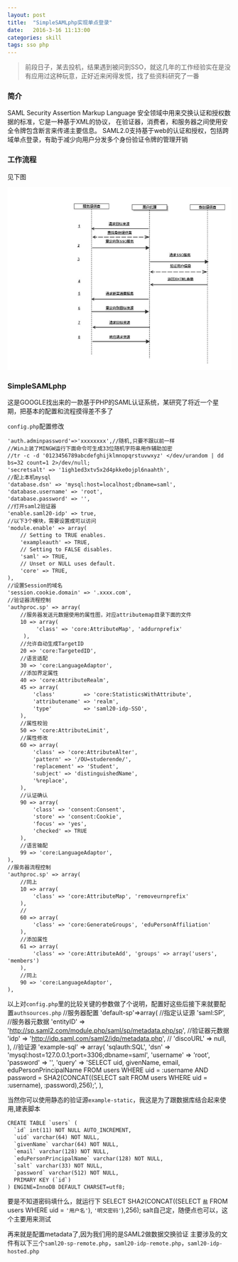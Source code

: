 ```yaml
---
layout: post
title:  "SimpleSAMLphp实现单点登录"
date:   2016-3-16 11:13:00
categories: skill
tags: sso php
---
```



>前段日子，某去投机，结果遇到被问到SSO，就这几年的工作经验实在是没有应用过这种玩意，正好近来闲得发慌，找了些资料研究了一番


### 简介
SAML Security Assertion Markup Language
安全领域中用来交换认证和授权数据的标准，它是一种基于XML的协议，
在验证器，消费者，和服务器之间使用安全令牌包含断言来传递主要信息。
SAML2.0支持基于web的认证和授权，包括跨域单点登录，有助于减少向用户分发多个身份验证令牌的管理开销

<!-- more -->

### 工作流程

见下图

![saml][1]


### SimpleSAMLphp
这是GOOGLE找出来的一款基于PHP的SAML认证系统，某研究了将近一个星期，把基本的配置和流程摸得差不多了

`config.php`配置修改

	'auth.adminpassword'=>'xxxxxxxx',//随机,只要不跟以前一样
	//Win上装了MINGW运行下面命令可生成33位随机字符串用作辅助加密
	//tr -c -d '0123456789abcdefghijklmnopqrstuvwxyz' </dev/urandom | dd bs=32 count=1 2>/dev/null;
	'secretsalt' => '1igh1ed3xtv5x2d4pkke0ojpl6naahth',
	//配上本机mysql
	'database.dsn' => 'mysql:host=localhost;dbname=saml',
    'database.username' => 'root',
    'database.password' => '',
	//打开saml2验证器
	'enable.saml20-idp' => true,
	//以下3个模块，需要设置成可以访问
	'module.enable' => array(
        // Setting to TRUE enables.
        'exampleauth' => TRUE,
        // Setting to FALSE disables.
        'saml' => TRUE,
        // Unset or NULL uses default.
        'core' => TRUE,
    ),
	//设置Session的域名
	'session.cookie.domain' => '.xxxx.com',
	//验证器流程控制
	'authproc.sp' => array(
		//服务器发送元数据使用的属性图，对应attributemap目录下面的文件
		10 => array(
             'class' => 'core:AttributeMap', 'addurnprefix'
         ),
		//允许自动生成TargetID
		20 => 'core:TargetedID',
		//语言适配
		30 => 'core:LanguageAdaptor',
		//添加界定属性
		40 => 'core:AttributeRealm',
		45 => array(
            'class'         => 'core:StatisticsWithAttribute',
            'attributename' => 'realm',
            'type'          => 'saml20-idp-SSO',
        ),
		//属性校验
		50 => 'core:AttributeLimit',
		//属性修改
		60 => array(
            'class' => 'core:AttributeAlter',
            'pattern' => '/OU=studerende/',
            'replacement' => 'Student',
            'subject' => 'distinguishedName',
            '%replace',
        ),
		//认证确认
		90 => array(
            'class' => 'consent:Consent',
            'store' => 'consent:Cookie',
            'focus' => 'yes',
            'checked' => TRUE
        ),
		//语言输配
		99 => 'core:LanguageAdaptor',
	),
	//服务器流程控制
	'authproc.sp' => array(
		//同上
		10 => array(
            'class' => 'core:AttributeMap', 'removeurnprefix'
        ),
		//
		60 => array(
            'class' => 'core:GenerateGroups', 'eduPersonAffiliation'
        ),
		//添加属性
        61 => array(
            'class' => 'core:AttributeAdd', 'groups' => array('users', 'members')
        ),
		//同上
		90 => 'core:LanguageAdaptor',
	),
	
以上对`config.php`里的比较关键的参数做了个说明，配置好这些后接下来就要配置`authsources.php`
	//服务器配置
	'default-sp'=>array(
		//指定认证源
		'saml:SP',
		//服务器元数据
		'entityID' => 'http://sp.saml2.com/module.php/saml/sp/metadata.php/sp',
		//验证器元数据
		'idp' => 'http://idp.saml.com/saml2/idp/metadata.php',
		//
		'discoURL' => null,
	),
	//验证源
	'example-sql' => array(
        'sqlauth:SQL',
        'dsn' => 'mysql:host=127.0.0.1;port=3306;dbname=saml',
        'username' => 'root',
        'password' => '',
        'query' => 'SELECT uid, givenName, email, eduPersonPrincipalName FROM users WHERE uid = :username AND password = SHA2(CONCAT((SELECT salt FROM users WHERE uid = :username), :password),256);',
    ),

当然你可以使用静态的验证源`example-static`，我这是为了跟数据库结合起来使用,建表脚本
	
	CREATE TABLE `users` (
	  `id` int(11) NOT NULL AUTO_INCREMENT,
	  `uid` varchar(64) NOT NULL,
	  `givenName` varchar(64) NOT NULL,
	  `email` varchar(128) NOT NULL,
	  `eduPersonPrincipalName` varchar(128) NOT NULL,
	  `salt` varchar(33) NOT NULL,
	  `password` varchar(512) NOT NULL,
	  PRIMARY KEY (`id`)
	) ENGINE=InnoDB DEFAULT CHARSET=utf8;
要是不知道密码填什么，就运行下
	SELECT SHA2(CONCAT((SELECT `盐` FROM users WHERE uid = `'用户名'`), `'明文密码'`),256);
salt自己定，随便点也可以，这个主要用来测试

再来就是配置metadata了,因为我们用的是SAML2做数据交换验证
主要涉及的文件有以下三个`saml20-sp-remote.php`，`saml20-idp-remote.php`，`saml20-idp-hosted.php`





	













[1]: /images/saml.jpg "xxxxxx"